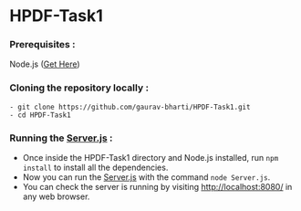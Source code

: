 # HPDF-Task1

### Prerequisites :
Node.js ([Get Here](https://nodejs.org/en/))

### Cloning the repository locally :
```
- git clone https://github.com/gaurav-bharti/HPDF-Task1.git
- cd HPDF-Task1
```

### Running the [Server.js](/Server.js) :
- Once inside the HPDF-Task1 directory and Node.js installed, run `npm install` to install all the dependencies.
- Now you can run the [Server.js](/Server.js) with the command `node Server.js`.
- You can check the server is running by visiting [http://localhost:8080/](http://localhost:8080/) in any web browser.
